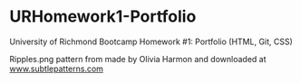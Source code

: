# URHomework1-Portfolio
University of Richmond Bootcamp Homework #1: Portfolio (HTML, Git, CSS)

Ripples.png pattern from made by Olivia Harmon and downloaded at www.subtlepatterns.com